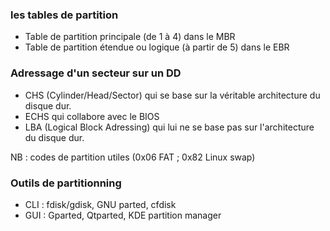 ### les tables de partition
- Table de partition principale (de 1 à 4) dans le MBR
- Table de partition étendue ou logique (à partir de 5) dans le EBR

### Adressage d'un secteur sur un DD
- CHS (Cylinder/Head/Sector) qui se base sur la véritable architecture du disque dur. 
- ECHS qui collabore avec le BIOS
- LBA (Logical Block Adressing) qui lui ne se base pas sur l'architecture du disque dur. 

NB : codes de partition utiles (0x06 FAT ; 0x82 Linux swap)

### Outils de partitionning
- CLI : fdisk/gdisk, GNU parted, cfdisk
- GUI : Gparted, Qtparted, KDE partition manager

